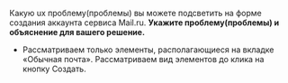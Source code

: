 Какую ux проблему(проблемы) вы можете подсветить на форме создания аккаунта сервиса Mail.ru. 
**Укажите проблему(проблемы) и объяснение для вашего решение.**
* Рассматриваем только элементы, располагающиеся на вкладке «Обычная почта». Рассматриваем вид элементов до клика на кнопку Создать.
